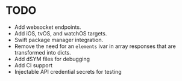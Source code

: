 # TODO

* Add websocket endpoints.
* Add iOS, tvOS, and watchOS targets.
* Swift package manager integration.
* Remove the need for an `elements` ivar in array responses that are transformed into dicts.
* Add dSYM files for debugging
* Add CI support
* Injectable API credential secrets for testing
